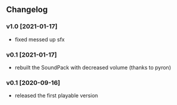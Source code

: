 ## Changelog 

### v1.0 [2021-01-17]
* fixed messed up sfx

### v0.1 [2021-01-17]
* rebuilt the SoundPack with decreased volume (thanks to pyron)

### v0.1 [2020-09-16]
* released the first playable version